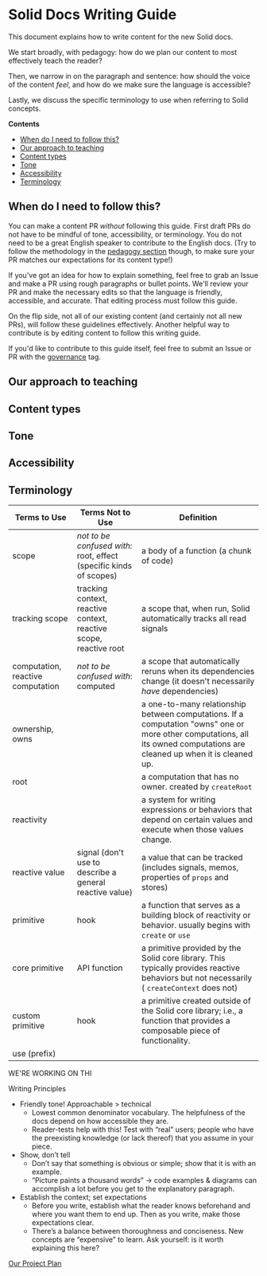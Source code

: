 # Solid Docs Writing Guide

This document explains how to write content for the new Solid docs.

We start broadly, with pedagogy: how do we plan our content to most effectively teach the reader?

Then, we narrow in on the paragraph and sentence: how should the voice of the content _feel_, and how do we make sure the language is accessible?

Lastly, we discuss the specific terminology to use when referring to Solid concepts.

**Contents**

- [When do I need to follow this?](#when-do-i-need-to-follow-this)
- [Our approach to teaching](#our-approach-to-teaching)
- [Content types](#content-types)
- [Tone](#tone)
- [Accessibility](#accessibility)
- [Terminology](#terminology)

## When do I need to follow this?

You can make a content PR _without_ following this guide. First draft PRs do not have to be mindful of tone, accessibility, or terminology. You do not need to be a great English speaker to contribute to the English docs. (Try to follow the methodology in the [pedagogy section](#pedagogy) though, to make sure your PR matches our expectations for its content type!)

If you've got an idea for how to explain something, feel free to grab an Issue and make a PR using rough paragraphs or bullet points. We'll review your PR and make the necessary edits so that the language is friendly, accessible, and accurate. That editing process must follow this guide.

On the flip side, not all of our existing content (and certainly not all new PRs), will follow these guidelines effectively. Another helpful way to contribute is by editing content to follow this writing guide.

If you'd like to contribute to this guide itself, feel free to submit an Issue or PR with the [governance](https://github.com/solidjs/solid-docs-next/labels/governance) tag.

## Our approach to teaching

## Content types

## Tone

## Accessibility

## Terminology

| Terms to Use                      | Terms Not to Use                                                   | Definition                                                                                                                                                                |
| --------------------------------- | ------------------------------------------------------------------ | ------------------------------------------------------------------------------------------------------------------------------------------------------------------------- |
| scope                             | _not to be confused with:_ root, effect (specific kinds of scopes) | a body of a function (a chunk of code)                                                                                                                                    |
| tracking scope                    | tracking context, reactive context, reactive scope, reactive root  | a scope that, when run, Solid automatically tracks all read signals                                                                                                       |
| computation, reactive computation | _not to be confused with_: computed                                | a scope that automatically reruns when its dependencies change (it doesn't necessarily _have_ dependencies)                                                               |
| ownership, owns                   |                                                                    | a one-to-many relationship between computations. If a computation "owns" one or more other computations, all its owned computations are cleaned up when it is cleaned up. |
| root                              |                                                                    | a computation that has no owner. created by `createRoot`                                                                                                                  |
| reactivity                        |                                                                    | a system for writing expressions or behaviors that depend on certain values and execute when those values change.                                                         |
| reactive value                    | signal (don't use to describe a general reactive value)            | a value that can be tracked (includes signals, memos, properties of `props` and stores)                                                                                   |
| primitive                         | hook                                                               | a function that serves as a building block of reactivity or behavior. usually begins with `create` or `use`                                                               |
| core primitive                    | API function                                                       | a primitive provided by the Solid core library. This typically provides reactive behaviors but not necessarily ( `createContext` does not)                                |
| custom primitive                  | hook                                                               | a primitive created outside of the Solid core library; i.e., a function that provides a composable piece of functionality.                                                |
| use (prefix)                      |                                                                    |

WE'RE WORKING ON THI

Writing Principles

- Friendly tone! Approachable > technical
  - Lowest common denominator vocabulary. The helpfulness of the docs depend on how accessible they are.
  - Reader-tests help with this! Test with “real” users; people who have the preexisting knowledge (or lack thereof) that you assume in your piece.
- Show, don’t tell
  - Don’t say that something is obvious or simple; show that it is with an example.
  - “Picture paints a thousand words” -> code examples & diagrams can accomplish a lot before you get to the explanatory paragraph.
- Establish the context; set expectations
  - Before you write, establish what the reader knows beforehand and where you want them to end up. Then as you write, make those expectations clear.
  - There’s a balance between thoroughness and conciseness. New concepts are “expensive” to learn. Ask yourself: is it worth explaining this here?

[Our Project Plan](https://docs.google.com/document/d/1Z25C3LhJF4KGbf1YvnmQo7dOzF5KjEVQtoE0ucy3BJs/edit?usp=sharing)
